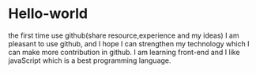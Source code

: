 # Hello-world
the first time use github(share resource,experience and my ideas)
I am pleasant to use github, and I hope I can strengthen my  technology which I can make more contribution in github.
I am learning front-end and I like javaScript which is a best programming language.
